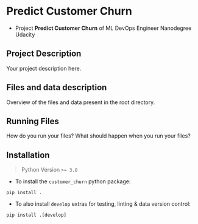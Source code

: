 # Predict Customer Churn

- Project **Predict Customer Churn** of ML DevOps Engineer Nanodegree Udacity

## Project Description

Your project description here.

## Files and data description

Overview of the files and data present in the root directory.

## Running Files

How do you run your files? What should happen when you run your files?

## Installation

> Python Version `>= 3.8`

- To install the `customer_churn` python package:

```shell
pip install .
```

- To also install `develop` extras for testing, linting & data version control:

```shell
pip install .[develop]
```
